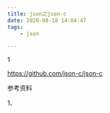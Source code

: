 ```yaml
---
title: json之json-c
date: 2020-08-18 14:04:47
tags:
	- json

---
```


1



https://github.com/json-c/json-c



参考资料

1、


